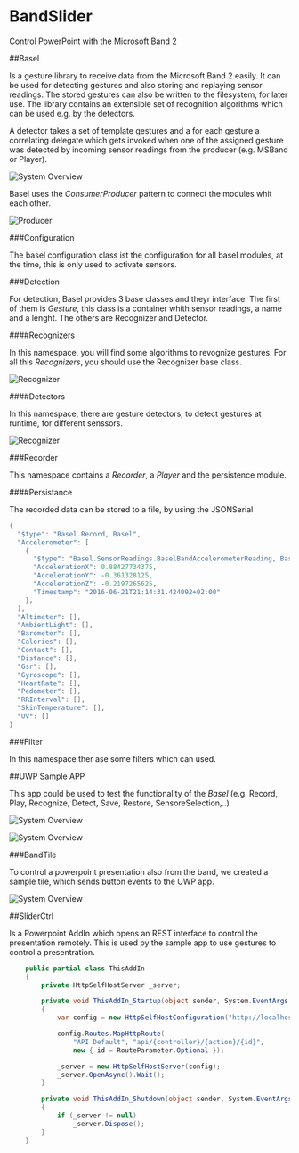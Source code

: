 # BandSlider
Control PowerPoint with the Microsoft Band 2


##Basel

Is a gesture library to receive data from the Microsoft Band 2 easily. It can be used for detecting gestures and also storing and replaying sensor readings.
The stored gestures can also be written to the filesystem, for later use. The library contains 
an extensible set of recognition algorithms which can be used e.g. by the detectors. 

A detector takes a set of template gestures and a for each gesture a 
correlating delegate which gets invoked when one of the assigned gesture was detected by incoming sensor readings from the producer (e.g. MSBand or Player).

![System Overview](./images/System.PNG)


Basel uses the *ConsumerProducer* pattern to connect the modules whit each other.

![Producer](./images/Producer.PNG)

###Configuration

The basel configuration class ist the configuration for all basel modules, at the time, this is only used to activate sensors.

###Detection

For detection, Basel provides 3 base classes and theyr interface. The first of them is *Gesture*, this class is a container whith sensor readings, a name and a lenght. The others are  Recognizer and Detector.

####Recognizers

In this namespace, you will find some algorithms to revognize gestures. For all this *Recognizers*, you should use the Recognizer base class.


![Recognizer](./images/Recognizer.PNG)

####Detectors

In this namespace, there are gesture detectors, to detect gestures at runtime, for different senssors.

![Recognizer](./images/Detector.PNG)


###Recorder

This namespace contains a *Recorder*, a *Player* and the persistence module.

####Persistance

The recorded data can be stored to a file, by using the JSONSerial

```c#
{
  "$type": "Basel.Record, Basel",
  "Accelerometer": [
    {
      "$type": "Basel.SensorReadings.BaselBandAccelerometerReading, Basel",
      "AccelerationX": 0.88427734375,
      "AccelerationY": -0.361328125,
      "AccelerationZ": -0.2197265625,
      "Timestamp": "2016-06-21T21:14:31.424092+02:00"
    },
  ], 
  "Altimeter": [], 
  "AmbientLight": [], 
  "Barometer": [], 
  "Calories": [],
  "Contact": [], 
  "Distance": [], 
  "Gsr": [], 
  "Gyroscope": [], 
  "HeartRate": [],
  "Pedometer": [],
  "RRInterval": [], 
  "SkinTemperature": [], 
  "UV": []
}
```

###Filter

In this namespace ther ase some filters which can used.

##UWP Sample APP

This app could be used to test the functionality of the *Basel* (e.g. Record, Play, Recognize, Detect, Save, Restore, SensoreSelection,..)

![System Overview](./images/mainView.PNG)



![System Overview](./images/AccelerometerView.PNG)


###BandTile

To control a powerpoint presentation also from the band, we created a sample tile, which sends button events to the UWP app.

![System Overview](./images/Tile.PNG)

##SliderCtrl

Is a Powerpoint AddIn which opens an REST interface to control the presentation remotely. This is used py the sample app to use gestures to control a presentration.  

```c#
    public partial class ThisAddIn
    {
        private HttpSelfHostServer _server;

        private void ThisAddIn_Startup(object sender, System.EventArgs e)
        {
            var config = new HttpSelfHostConfiguration("http://localhost:5000");

            config.Routes.MapHttpRoute(
                "API Default", "api/{controller}/{action}/{id}",
                new { id = RouteParameter.Optional });

            _server = new HttpSelfHostServer(config);
            _server.OpenAsync().Wait();
        }

        private void ThisAddIn_Shutdown(object sender, System.EventArgs e)
        {
            if (_server != null)
                _server.Dispose();
        }
    }
```
